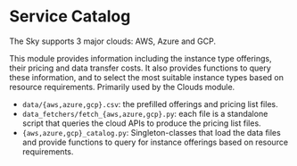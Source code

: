 # Service Catalog

The Sky supports 3 major clouds: AWS, Azure and GCP.

This module provides information including the instance type offerings, their pricing and data transfer costs. It also provides functions to query these information, and to select the most suitable instance types based on resource requirements. Primarily used by the Clouds module.

- `data/{aws,azure,gcp}.csv`: the prefilled offerings and pricing list files.
- `data_fetchers/fetch_{aws,azure,gcp}.py`: each file is a standalone script that queries the cloud APIs to produce the pricing list files.
- `{aws,azure,gcp}_catalog.py`: Singleton-classes that load the data files and provide functions to query for instance offerings based on resource requirements.
